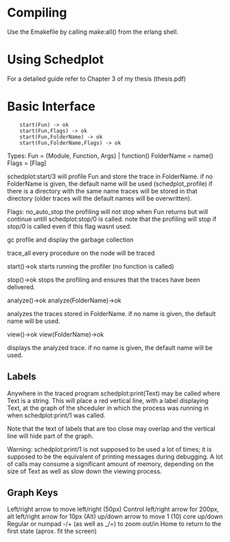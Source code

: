 Compiling
=========
Use the Emakefile by calling make:all() from the erlang shell.

Using Schedplot
===============
For a detailed guide refer to Chapter 3 of my thesis (thesis.pdf)

Basic Interface
===============

        start(Fun) -> ok
        start(Fun,Flags) -> ok
        start(Fun,FolderName) -> ok
        start(Fun,FolderName,Flags) -> ok

Types: 
	   Fun = {Module, Function, Args} | function()
	   FolderName = name()
	   Flags = [Flag]

schedplot:start/3 will profile Fun and store the trace in FolderName.
if no FolderName is given, the default name will be used (schedplot_profile)
if there is a directory with the same name traces will be stored in that directory (older traces will the default names will be overwritten).

Flags:
no_auto_stop
	the profiling will not stop when Fun returns but will continue untill schedplot:stop/0 is called. note that the profiling will stop if stop/0 is called even if this flag wasnt used.

gc
	profile and display the garbage collection

trace_all
	every procedure on the node will be traced

start()->ok
starts running the profiler (no function is called)

stop()->ok
stops the profiling and ensures that the traces have been delivered.


analyze()->ok
analyze(FolderName)->ok

analyzes the traces stored in FolderName. if no name is given, the default name will be used.

view()->ok
view(FolderName)->ok

displays the analyzed trace. if no name is given, the default name will be used.


Labels
------

Anywhere in the traced program schedplot:print(Text) may be called where Text is a string. This will place a red vertical line, with a label displaying Text, at the graph of the shceduler in which the process was running in when schedplot:print/1 was called.

Note that the text of labels that are too close may overlap and the vertical line will hide part of the graph.

Warning: schedplot:print/1 is not supposed to be used a lot of times; it is supposed to be the equivalent of printing messages during debugging. A lot of calls may consume a significant amount of memory, depending on the size of Text as well as slow down the viewing process.

Graph Keys
----------

Left/right arrow to move left/right (50px)
Control left/right arrow for 200px, alt left/right arrow for 10px
(Alt) up/down arrow to move 1 (10) core up/down
Regular or numpad -/+ (as well as _/=) to zoom out/in
Home to return to the first state (aprox. fit the screen)



